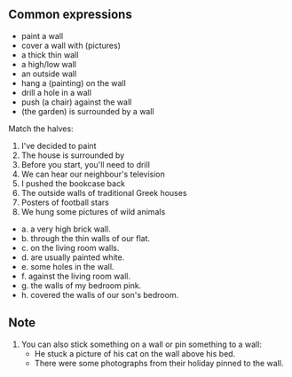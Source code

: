 ## Common expressions

- paint a wall
- cover a wall with (pictures)
- a thick thin wall
- a high/low wall
- an outside wall
- hang a (painting) on the wall
- drill a hole in a wall
- push (a chair) against the wall
- (the garden) is surrounded by a wall

Match the halves:

1. I've decided to paint
2. The house is surrounded by
3. Before you start, you'll need to drill
4. We can hear our neighbour's television
5. I pushed the bookcase back
6. The outside walls of traditional Greek houses
7. Posters of football stars
8. We hung some pictures of wild animals

- a. a very high brick wall.
- b. through the thin walls of our flat.
- c. on the living room walls.
- d. are usually painted white.
- e. some holes in the wall.
- f. against the living room wall.
- g. the walls of my bedroom pink.
- h. covered the walls of our son's bedroom.

## Note

1. You can also stick something on a wall or pin something to a wall:
   - He stuck a picture of his cat on the wall above his bed.
   - There were some photographs from their holiday pinned to the wall.

